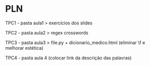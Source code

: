 # PLN
TPC1 - pasta aula1 > exercícios dos slides


TPC2 - pasta aula2 > regex crosswords

TPC3 - pasta aula3 > file.py + dicionario_medico.html (eliminar \f e melhorar estética)


TPC4 - pasta aula 4 (colocar link da descrição das palavras)
